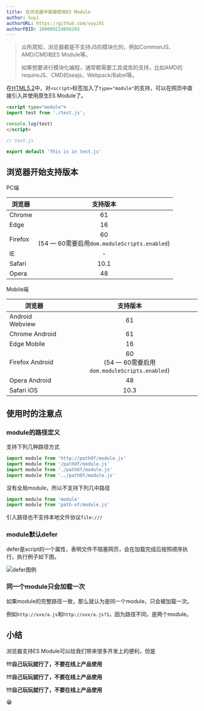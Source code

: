 ```yaml
---
title: 在浏览器中直接使用ES Module
author: Suyi
authorURL: https://github.com/suyi91
authorFBID: 100009224056265
---
```


> 众所周知，浏览器都是不支持JS的模块化的，例如CommonJS、AMD/CMD和ES Module等。
>
> 如果想要进行模块化编程，通常都需要工具或库的支持，比如AMD的requireJS、CMD的seajs、Webpack/Babel等。

在[HTML5.2](https://www.w3.org/TR/html52/semantics-scripting.html#the-script-element)中，对`<script>`标签加入了`type="module"`的支持，可以在网页中直接引入并使用原生ES Module了。

```html
<script type="module">
import test from './test.js';

console.log(test)
</script>
```

```js
// test.js

export default 'This is in test.js'
```
<!--truncate-->

## 浏览器开始支持版本

PC端

|浏览器|支持版本|
|-----|:------:|
|Chrome|61|
|Edge|16|
|Firefox|60<br />(54 — 60需要启用`dom.moduleScripts.enabled`)|
|IE|-|
|Safari|10.1|
|Opera|48|

Mobile端

|浏览器|支持版本|
|-----|:------:|
|Android Webview|61|
|Chrome Android|61|
|Edge Mobile|16|
|Firefox Android|60<br />(54 — 60需要启用`dom.moduleScripts.enabled`)|
|Opera Android|48|
|Safari iOS|10.3|

## 使用时的注意点

### module的路径定义

支持下列几种路径方式

``` js
import module from 'http://pathOf/module.js'
import module from '/pathOf/module.js'
import module from './pathOf/module.js'
import module from '../pathOf/module.js'
```

没有全局module，所以不支持下列几中路径

``` js
import module from 'module'
import module from 'path-of/module.js'
```

引入路径也不支持本地文件协议`file:///`

### module默认defer

defer是script的一个属性，表明文件不阻塞网页，会在加载完成后按照顺序执行，执行例子如下图。

![defer图例](assets/html-script-defer.jpg)

### 同一个module只会加载一次

如果module的完整路径一致，那么就认为是同一个module，只会被加载一次。

例如`http://xxx/a.js`和`http://xxx/a.js?1`，因为路径不同，是两个module。

## 小结

浏览器支持ES Module可以给我们带来很多开发上的便利，但是

**!!!自己玩玩就行了，不要在线上产品使用**

**!!!自己玩玩就行了，不要在线上产品使用**

**!!!自己玩玩就行了，不要在线上产品使用**

😁
